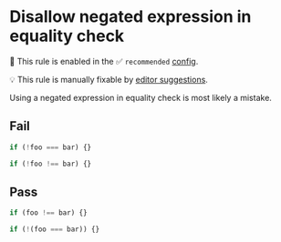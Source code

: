 # Disallow negated expression in equality check

💼 This rule is enabled in the ✅ `recommended` [config](https://github.com/sindresorhus/eslint-plugin-unicorn#recommended-config).

💡 This rule is manually fixable by [editor suggestions](https://eslint.org/docs/latest/use/core-concepts#rule-suggestions).

<!-- end auto-generated rule header -->
<!-- Do not manually modify this header. Run: `npm run fix:eslint-docs` -->

Using a negated expression in equality check is most likely a mistake.

## Fail

```js
if (!foo === bar) {}
```

```js
if (!foo !== bar) {}
```

## Pass

```js
if (foo !== bar) {}
```

```js
if (!(foo === bar)) {}
```
